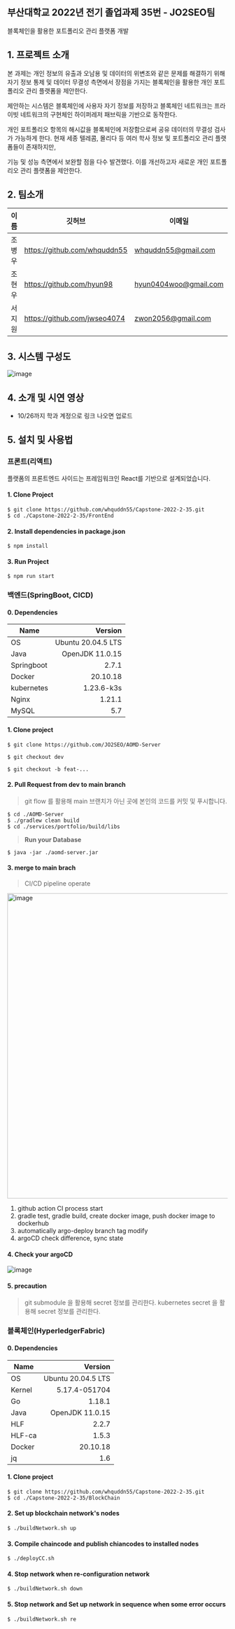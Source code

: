 ## 부산대학교 2022년 전기 졸업과제 35번 - JO2SEO팀  
블록체인을 활용한 포트폴리오 관리 플랫폼 개발

## 1. 프로젝트 소개


 본 과제는 개인 정보의 유출과 오남용 및 데이터의 위변조와 같은 문제를 해결하기 위해 자기 정보 통제 및 데이터 무결성 측면에서 장점을 가지는 블록체인을 활용한 개인 포트폴리오 관리 플랫폼을 제안한다.   

제안하는 시스템은 블록체인에 사용자 자기 정보를 저장하고 블록체인 네트워크는 프라이빗 네트워크의 구현체인 하이퍼레저 패브릭을 기반으로 동작한다.   

개인 포트폴리오 항목의 해시값을 블록체인에 저장함으로써 공유 데이터의 무결성 검사가 가능하게 한다. 현재 세종 텔레콤, 몰리다 등 여러 학사 정보 및 포트폴리오 관리 플랫폼들이 존재하지만,   

기능 및 성능 측면에서 보완할 점을 다수 발견했다. 이를 개선하고자 새로운 개인 포트폴리오 관리 플랫폼을 제안한다.

## 2. 팀소개

|이름|깃허브|이메일|역할|
|---|---|---|------|
|조병우|https://github.com/whquddn55|whquddn55@gmail.com|블록체인(HyperledgerFabric) 개발|
|조현우|https://github.com/hyun98|hyun0404woo@gmail.com|백엔드(SpringBoot, CI/CD) 개발|
|서지원|https://github.com/jwseo4074|zwon2056@gmail.com|프론트(React) 개발|

## 3. 시스템 구성도

![image](https://user-images.githubusercontent.com/26822105/195231874-6b4dc5d1-e2a9-4342-b147-0f26f62bf314.png)

## 4. 소개 및 시연 영상

- 10/26까지 학과 계정으로 링크 나오면 업로드

## 5. 설치 및 사용법

### 프론트(리액트)
플랫폼의 프론트엔드 사이드는 프레임워크인 React를 기반으로 설계되었습니다.

#### 1. Clone Project
``` shell
$ git clone https://github.com/whquddn55/Capstone-2022-2-35.git
$ cd ./Capstone-2022-2-35/FrontEnd
```

#### 2. Install dependencies in package.json
``` shell
$ npm install
```

#### 3. Run Project
``` shell
$ npm run start
```

### 백엔드(SpringBoot, CICD)


#### 0. Dependencies
|Name|Version|
|----|-------:|
|OS|Ubuntu 20.04.5 LTS|
|Java|OpenJDK 11.0.15|
|Springboot|2.7.1|
|Docker|20.10.18|
|kubernetes|1.23.6-k3s|
|Nginx|1.21.1|
|MySQL|5.7|

#### 1. Clone project
``` shell
$ git clone https://github.com/JO2SEO/AOMD-Server
```

```shell
$ git checkout dev
```

```shell
$ git checkout -b feat-...
```

#### 2. Pull Request from dev to main branch
> git flow 를 활용해 main 브랜치가 아닌 곳에 본인의 코드를 커밋 및 푸시합니다.

```shell
$ cd ./AOMD-Server
$ ./gradlew clean build
$ cd ./services/portfolio/build/libs
```

> **Run your Database**

```shell
$ java -jar ./aomd-server.jar
```

#### 3. merge to main brach

> CI/CD pipeline operate

<img width="697" alt="image" src="https://user-images.githubusercontent.com/68914294/195872032-d67b8825-1284-4b53-b75d-0cb06691322f.png">

1. github action CI process start
2. gradle test, gradle build, create docker image, push docker image to dockerhub
3. automatically argo-deploy branch tag modify
4. argoCD check difference, sync state

#### 4. Check your argoCD

![image](https://user-images.githubusercontent.com/68914294/195873514-ea94278c-e465-48bf-bf5b-3175342c696f.png)

#### 5. precaution
> git submodule 을 활용해 secret 정보를 관리한다.
> kubernetes secret 을 활용해 secret 정보를 관리한다.


### 블록체인(HyperledgerFabric)

#### 0. Dependencies
|Name|Version|
|----|-------:|
|OS|Ubuntu 20.04.5 LTS|
|Kernel| 5.17.4-051704|
|Go|1.18.1|
|Java|OpenJDK 11.0.15|
|HLF|2.2.7|
|HLF-ca|1.5.3|
|Docker|20.10.18|
|jq|1.6|

#### 1. Clone project
``` shell
$ git clone https://github.com/whquddn55/Capstone-2022-2-35.git
$ cd ./Capstone-2022-2-35/BlockChain
```
#### 2. Set up blockchain network's nodes
``` shell
$ ./buildNetwork.sh up
```
#### 3. Compile chaincode and publish chiancodes to installed nodes
``` shell
$ ./deployCC.sh
```

#### 4. Stop network when re-configuration network
``` shell
$ ./buildNetwork.sh down
```
#### 5. Stop network and Set up network in sequence when some error occurs
``` shell
$ ./buildNetwork.sh re
```
